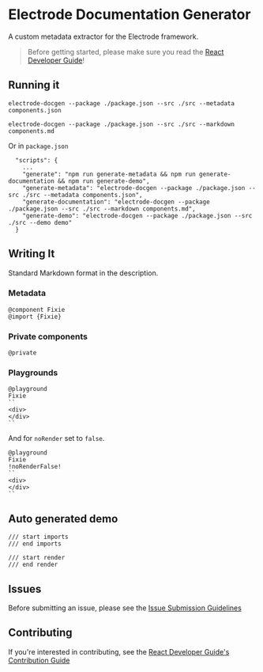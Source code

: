 Electrode Documentation Generator
=================================

A custom metadata extractor for the Electrode framework.

> Before getting started, please make sure you read the [React Developer Guide](https://gecgithub01.walmart.com/react/react-dev-guide)!

## Running it

```
electrode-docgen --package ./package.json --src ./src --metadata components.json
```

```
electrode-docgen --package ./package.json --src ./src --markdown components.md
```

Or in `package.json`

```
  "scripts": {
    ...
    "generate": "npm run generate-metadata && npm run generate-documentation && npm run generate-demo",
    "generate-metadata": "electrode-docgen --package ./package.json --src ./src --metadata components.json",
    "generate-documentation": "electrode-docgen --package ./package.json --src ./src --markdown components.md",
    "generate-demo": "electrode-docgen --package ./package.json --src ./src --demo demo"
  }
```

## Writing It

Standard Markdown format in the description.

### Metadata

```
@component Fixie
@import {Fixie}
```

### Private components

```
@private
```

### Playgrounds

```
@playground
Fixie
``
<div>
</div>
``
```

And for `noRender` set to `false`.

```
@playground
Fixie
!noRenderFalse!
``
<div>
</div>
``
```

## Auto generated demo

```
/// start imports
/// end imports
```

```
/// start render
/// end render
```

## Issues

Before submitting an issue, please see the [Issue Submission Guidelines](https://gecgithub01.walmart.com/react/react-dev-guide#submitting-issues)

## Contributing

If you're interested in contributing, see the [React Developer Guide's Contribution Guide](https://gecgithub01.walmart.com/react/react-dev-guide#contributing)
